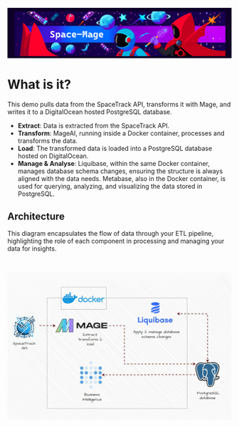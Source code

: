 ![Banner image](./banner.png)

# What is it?

This demo pulls data from the SpaceTrack API, transforms it with Mage, and writes it to a DigitalOcean hosted PostgreSQL database.

* __Extract__: Data is extracted from the SpaceTrack API.
* __Transform__: MageAI, running inside a Docker container, processes and transforms the data.
* __Load__: The transformed data is loaded into a PostgreSQL database hosted on DigitalOcean.
* __Manage & Analyse__: Liquibase, within the same Docker container, manages database schema changes, ensuring the structure is always aligned with the data needs. Metabase, also in the Docker container, is used for querying, analyzing, and visualizing the data stored in PostgreSQL.

## Architecture 

This diagram encapsulates the flow of data through your ETL pipeline, highlighting the role of each component in processing and managing your data for insights.

<br>

![Architecture image](./architecture.gif)

<br>
